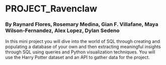 # PROJECT_Ravenclaw

### By Raynard Flores, Rosemary Medina, Gian F. Villafane, Maya Wilson-Fernandez, Alex Lopez, Dylan Sedeno

In this mini project you will dive into the world of SQL through creating and populating a database of your own and then extracting meaningful insights through SQL using queries and Python visualization techniques. You will use the Harry Potter dataset and an API to gather data for the project.
